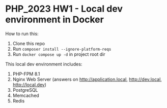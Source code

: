 # PHP_2023 HW1 - Local dev environment in Docker

How to run this:
1. Clone this repo
2. Run `composer install --ignore-platform-reqs`
3. Run `docker compose up -d` in project root dir

This local dev environment includes:

1. PHP-FPM 8.1
2. Nginx Web Server (answers on http://application.local, http://dev.local, http://local.dev)
3. PostgreSQL
4. Memcached
5. Redis
